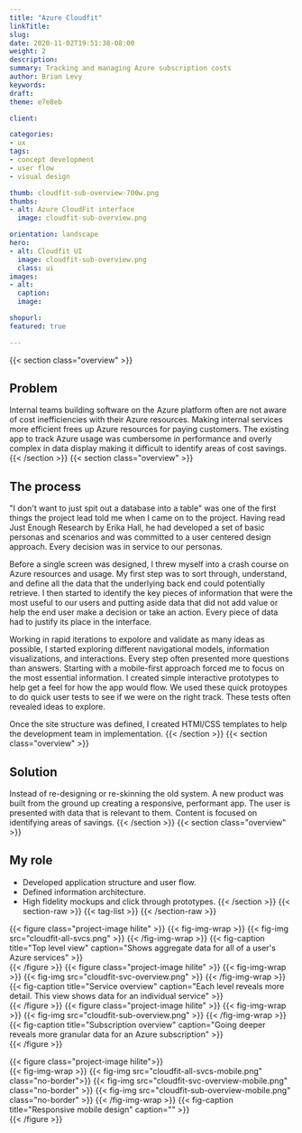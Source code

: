 ```yaml
---
title: "Azure Cloudfit"
linkTitle:
slug:
date: 2020-11-02T19:51:38-08:00
weight: 2
description:
summary: Tracking and managing Azure subscription costs 
author: Brian Levy
keywords:
draft:
theme: e7e8eb

client:

categories:
- ux
tags:
- concept development
- user flow
- visual design

thumb: cloudfit-sub-overview-700w.png
thumbs:
- alt: Azure CloudFit interface
  image: cloudfit-sub-overview.png

orientation: landscape
hero:
- alt: Cloudfit UI
  image: cloudfit-sub-overview.png
  class: ui
images:
- alt:
  caption: 
  image: 

shopurl:
featured: true

---
```

{{< section class="overview" >}}
## Problem ##
Internal teams building software on the Azure platform often are not aware of cost inefficiencies with their Azure resources. Making internal services more efficient frees up Azure resources for paying customers. The existing app to track Azure usage was cumbersome in performance and overly complex in data display making it difficult to identify areas of cost savings.
{{< /section >}}
{{< section class="overview" >}}
## The process ##
"I don't want to just spit out a database into a table" was one of the first things the project lead told me when I came on to the project. Having read Just Enough Research by Erika Hall, he had developed a set of basic personas and scenarios and was committed to a user centered design approach. Every decision was in service to our personas.

Before a single screen was designed, I threw myself into a crash course on Azure resources and usage. My first step was to sort through, understand, and define all the data that the underlying back end could potentially retrieve. I then started to identify the key pieces of information that were the most useful to our users and putting aside data that did not add value or help the end user make a decision or take an action. Every piece of data had to justify its place in the interface.
 
Working in rapid iterations to expolore and validate as many ideas as possible, I started exploring different navigational models, information visualizations, and interactions. Every step often presented more questions than answers. Starting with a mobile-first approach forced me to focus on the most essential information. I created simple interactive prototypes to help get a feel for how the app would flow. We used these quick protoypes to do quick user tests to see if we were on the right track. These tests often revealed ideas to explore.

Once the site structure was defined, I created HTMl/CSS templates to help the development team in implementation.
{{< /section >}}
{{< section class="overview" >}}
## Solution ##
Instead of re-designing or re-skinning the old system. A new product was built from the ground up creating a responsive, performant app. The user is presented with data that is relevant to them. Content is focused on identifying areas of savings.
{{< /section >}}
{{< section class="overview" >}}
## My role ##
* Developed application structure and user flow. 
* Defined information architecture.
* High fidelity mockups and click through prototypes.
{{< /section >}}
{{< section-raw >}}
  {{< tag-list >}}
{{< /section-raw >}}


{{< figure class="project-image hilite" >}}
  {{< fig-img-wrap >}}
    {{< fig-img src="cloudfit-all-svcs.png" >}}
  {{< /fig-img-wrap >}}
  {{< fig-caption title="Top level view" caption="Shows aggregate data for all of a user's Azure services" >}}  
{{< /figure >}}
{{< figure class="project-image hilite" >}}
  {{< fig-img-wrap >}}
    {{< fig-img src="cloudfit-svc-overview.png" >}}
  {{< /fig-img-wrap >}}
  {{< fig-caption title="Service overview" caption="Each level reveals more detail. This view shows data for an individual service" >}}  
{{< /figure >}}
{{< figure class="project-image hilite" >}}
  {{< fig-img-wrap >}}
    {{< fig-img src="cloudfit-sub-overview.png" >}}
  {{< /fig-img-wrap >}}
  {{< fig-caption title="Subscription overview" caption="Going deeper reveals more granular data for an Azure subscription" >}}  
{{< /figure >}}

{{< figure class="project-image hilite">}}  
  {{< fig-img-wrap >}}
    {{< fig-img src="cloudfit-all-svcs-mobile.png" class="no-border">}}
    {{< fig-img src="cloudfit-svc-overview-mobile.png"  class="no-border" >}}
    {{< fig-img src="cloudfit-sub-overview-mobile.png"  class="no-border" >}}
  {{< /fig-img-wrap >}}
  {{< fig-caption title="Responsive mobile design" caption="" >}}  
{{< /figure >}}
